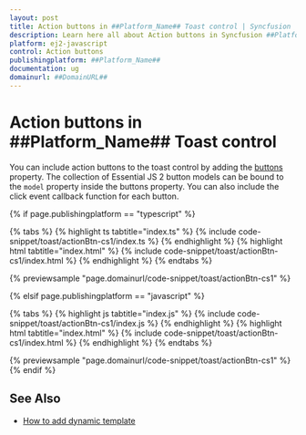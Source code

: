 ```yaml
---
layout: post
title: Action buttons in ##Platform_Name## Toast control | Syncfusion
description: Learn here all about Action buttons in Syncfusion ##Platform_Name## Toast control of Syncfusion Essential JS 2 and more.
platform: ej2-javascript
control: Action buttons 
publishingplatform: ##Platform_Name##
documentation: ug
domainurl: ##DomainURL##
---
```


# Action buttons in ##Platform_Name## Toast control

You can include action buttons to the toast control by adding the [buttons](../api/toast#buttons) property. The collection of Essential JS 2 button models can be bound to the `model` property inside the buttons property. You can also include the click event callback function for each button.

{% if page.publishingplatform == "typescript" %}

 {% tabs %}
{% highlight ts tabtitle="index.ts" %}
{% include code-snippet/toast/actionBtn-cs1/index.ts %}
{% endhighlight %}
{% highlight html tabtitle="index.html" %}
{% include code-snippet/toast/actionBtn-cs1/index.html %}
{% endhighlight %}
{% endtabs %}
        
{% previewsample "page.domainurl/code-snippet/toast/actionBtn-cs1" %}

{% elsif page.publishingplatform == "javascript" %}

{% tabs %}
{% highlight js tabtitle="index.js" %}
{% include code-snippet/toast/actionBtn-cs1/index.js %}
{% endhighlight %}
{% highlight html tabtitle="index.html" %}
{% include code-snippet/toast/actionBtn-cs1/index.html %}
{% endhighlight %}
{% endtabs %}

{% previewsample "page.domainurl/code-snippet/toast/actionBtn-cs1" %}
{% endif %}

## See Also

* [How to add dynamic template](./how-to/add-dynamic-template/)